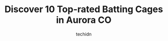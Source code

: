 ---
layout: ampstory
image: https://i0.wp.com/www.depkes.org/wp-content/uploads/2023/06/batting-cages-0-in-aurora-co-1685829543.jpeg?resize=640,853
author: techidn
featured: false
description: Discover the impressive array of Batting Cages options in Aurora CO, where you can find 10 of the largest Batting Cages establishments in the area. From renowned classics to hidden gems, Aur
title: Discover 10 Top-rated Batting Cages in Aurora CO
cover:
   title: Discover 10 Top-rated Batting Cages in Aurora CO
   subtitle: Rickpate
   background: https://www.depkes.org/wp-content/uploads/2023/06/batting-cages-0-in-aurora-co-1685829543.jpeg

pages: 
 - layout: thirds
   top: <h1>#1 Kennedy Park Baseball Fields</h1>
   bottom: "<p>Fields are in great shape. More bathrooms needed by Fields 5-8. Dont park along the outfield fence on field 7!</p>"
   background: https://www.depkes.org/wp-content/uploads/2023/06/batting-cages-1-in-aurora-co-1685829544.jpeg
   backgroundblur: true
 - layout: thirds
   top: <h1>#2 Park Baseball Field</h1>
   bottom: "<p>This Park is absolutely beautiful and well kept.  I love bringing my Grandkids out here to play with a great variety of cultural diversity having fun. Also Every Tuesday </p>"
   background: https://www.depkes.org/wp-content/uploads/2023/06/batting-cages-2-in-aurora-co-1685829544.jpeg
   cta:
      link: https://www.depkes.org/blog/discover-10-top-rated-batting-cages-in-aurora-co/
      text: Discover 10 Top-rated Batting Cages in Aurora CO
 - layout: thirds
   top: <h1>#3 Slammers Baseball South</h1>
   bottom: "<p>12000 E Easter Ave, Englewood, CO 80112, United States</p>"
   background: https://www.depkes.org/wp-content/uploads/2023/06/batting-cages-3-in-aurora-co-1685829544.jpeg
   cta:
      link: https://www.depkes.org/blog/discover-10-top-rated-batting-cages-in-aurora-co/
      text: Discover 10 Top-rated Batting Cages in Aurora CO
 - layout: thirds
   top: <h1>#4 Premier West Baseball and Softball Club</h1>
   bottom: "<p>1280 E 58th Ave, Denver, CO 80216, United States</p>"
   background: https://images.unsplash.com/photo-1549241520-425e3dfc01cb?ixlib=rb-4.0.3&ixid=MnwxMjA3fDB8MHxwaG90by1wYWdlfHx8fGVufDB8fHx8&auto=format&fit=crop&w=640&h=853&q=80
   cta:
      link: https://www.depkes.org/blog/discover-10-top-rated-batting-cages-in-aurora-co/
      text: Discover 10 Top-rated Batting Cages in Aurora CO
 - layout: thirds
   top: <h1>#5 Pioneer Park Batting Cages</h1>
   bottom: "<p>5952 Holly St, Commerce City, CO 80022, United States</p>"
   background: https://images.unsplash.com/photo-1536745287225-21d689278fd1?ixlib=rb-4.0.3&ixid=MnwxMjA3fDB8MHxwaG90by1wYWdlfHx8fGVufDB8fHx8&auto=format&fit=crop&w=640&h=853&q=80
   cta:
      link: https://www.depkes.org/blog/discover-10-top-rated-batting-cages-in-aurora-co/
      text: Discover 10 Top-rated Batting Cages in Aurora CO
 - layout: thirds
   top: <h1>#6 HitStreak Baseball and Softball Academy</h1>
   bottom: "<p>7104 S Dillon Ct, Centennial, CO 80112, United States</p>"
   background: https://images.unsplash.com/photo-1591393223703-56fe1347ac62?ixlib=rb-4.0.3&ixid=MnwxMjA3fDB8MHxwaG90by1wYWdlfHx8fGVufDB8fHx8&auto=format&fit=crop&w=640&h=853&q=80
   cta:
      link: https://www.depkes.org/blog/discover-10-top-rated-batting-cages-in-aurora-co/
      text: Discover 10 Top-rated Batting Cages in Aurora CO
 - layout: thirds
   top: <h1>#7 Legends Baseball & Softball Academy</h1>
   bottom: "<p>1338 S Valentia St, Denver, CO 80247, United States</p>"
   background: https://images.unsplash.com/photo-1561679660-d00ee1e0dc8e?ixlib=rb-4.0.3&ixid=MnwxMjA3fDB8MHxwaG90by1wYWdlfHx8fGVufDB8fHx8&auto=format&fit=crop&w=640&h=853&q=80
   cta:
      link: https://www.depkes.org/blog/discover-10-top-rated-batting-cages-in-aurora-co/
      text: Discover 10 Top-rated Batting Cages in Aurora CO
 - layout: thirds
   middle: Continue reading...
   background: https://plus.unsplash.com/premium_photo-1664640458616-3c74f8cb4589?ixlib=rb-4.0.3&ixid=MnwxMjA3fDB8MHxwaG90by1wYWdlfHx8fGVufDB8fHx8&auto=format&fit=crop&w=640&h=853&q=80
   cta:
      link: https://www.depkes.org/blog/discover-10-top-rated-batting-cages-in-aurora-co/
      text: Discover 10 Top-rated Batting Cages in Aurora CO
      
---